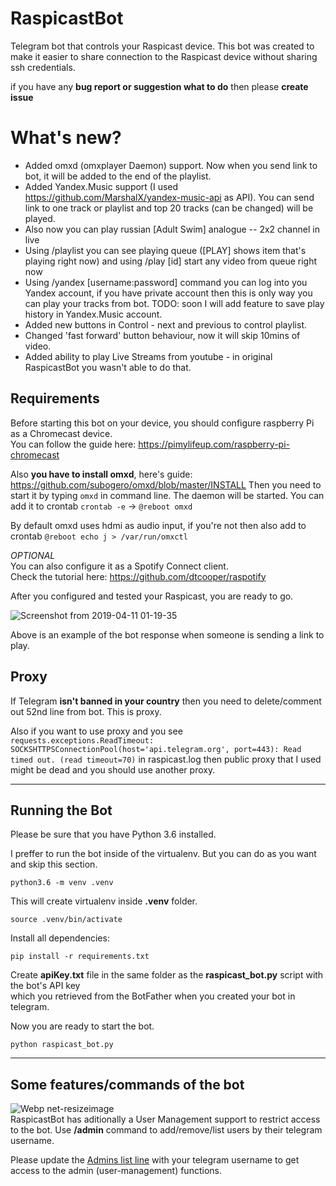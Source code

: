 # RaspicastBot

Telegram bot that controls your Raspicast device.
This bot was created to make it easier to share connection to the Raspicast device without sharing ssh credentials.

if you have any **bug report or suggestion what to do** then please **create issue** 

# What's new?

- Added omxd (omxplayer Daemon) support. Now when you send link to bot, it will be added to the end of the playlist.
- Added Yandex.Music support (I used https://github.com/MarshalX/yandex-music-api as API). You can send link to one track or playlist and top 20 tracks (can be changed) will be played.
- Also now you can play russian [Adult Swim] analogue -- 2x2 channel in live
- Using /playlist you can see playing queue ([PLAY] shows item that's playing right now) and using /play [id] start any video from queue right now
- Using /yandex [username:password] command you can log into you Yandex account, if you have private account then this is only way you can play your tracks from bot. 
TODO: soon I will add feature to save play history in Yandex.Music account.
- Added new buttons in Control - next and previous to control playlist.
- Changed 'fast forward' button behaviour, now it will skip 10mins of video.
- Added ability to play Live Streams from youtube - in original RaspicastBot you wasn't able to do that.

## Requirements

Before starting this bot on your device, you should configure raspberry Pi as a Chromecast device.  
You can follow the guide here: https://pimylifeup.com/raspberry-pi-chromecast

Also **you have to install omxd**, here's guide: https://github.com/subogero/omxd/blob/master/INSTALL
Then you need to start it by typing ``` omxd ``` in command line. The daemon will be started.
You can add it to crontab ``` crontab -e ``` -> ``` @reboot omxd ```

By default omxd uses hdmi as audio input, if you're not then also add to crontab ``` @reboot echo j > /var/run/omxctl ```

*OPTIONAL*  
You can also configure it as a Spotify Connect client.  
Check the tutorial here: https://github.com/dtcooper/raspotify

After you configured and tested your Raspicast, you are ready to go.

![Screenshot from 2019-04-11 01-19-35](https://user-images.githubusercontent.com/17516391/55922399-d7ad8100-5bf8-11e9-969f-223a8da2650a.png)

Above is an example of the bot response when someone is sending a link to play.

## Proxy

If Telegram **isn't banned in your country** then you need to delete/comment out 52nd line from bot. This is proxy.

Also if you want to use proxy and you see ``` requests.exceptions.ReadTimeout: SOCKSHTTPSConnectionPool(host='api.telegram.org', port=443): Read timed out. (read timeout=70) ``` in raspicast.log then public proxy that I used might be dead and you should use another proxy.

-------

## Running the Bot

Please be sure that you have Python 3.6 installed.  

I preffer to run the bot inside of the virtualenv. But you can do as you want and skip this section. 

```
python3.6 -m venv .venv
```
This will create virtualenv inside **.venv** folder.  
```
source .venv/bin/activate
```  
Install all dependencies: 
```
pip install -r requirements.txt
```
Create **apiKey.txt** file in the same folder as the **raspicast_bot.py** script with the bot's API key  
which you retrieved from the BotFather when you created your bot in telegram.

Now you are ready to start the bot.
```
python raspicast_bot.py
```
-----
## Some features/commands of the bot

![Webp net-resizeimage](https://user-images.githubusercontent.com/17516391/56228362-8e818500-606f-11e9-960d-9851ea819a57.jpg)  
RaspicastBot has aditionally a User Management support to restrict access to the bot. Use **/admin** command to add/remove/list users by their telegram username.

Please update the [Admins list line](https://github.com/tmxak/RaspicastBot/blob/44949e9482a5022170d1dd41423952c85cc8d5da/raspicast_bot.py#L36) with your telegram username to get access to the admin (user-management) functions. 
